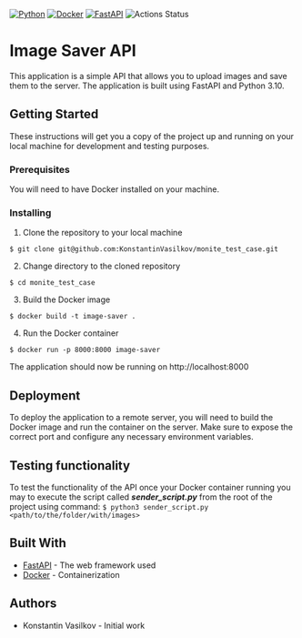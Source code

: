 [![Python](https://camo.githubusercontent.com/f13f8c8fd603bd94f3c006d5650ea82b0213e94c54ac4b93e1d56f765a068882/68747470733a2f2f696d672e736869656c64732e696f2f62616467652f4d616465253230776974682d507974686f6e2d677265656e3f6c6f676f3d707974686f6e266c6f676f436f6c6f723d776869746526636f6c6f72)](https://www.python.org/) 
[![Docker](https://camo.githubusercontent.com/68b1b15acde4efc8a882ad9dc399d73a7d72d6ffb69fd47f95c60772976d1218/68747470733a2f2f696d672e736869656c64732e696f2f7374617469632f76313f6d6573736167653d646f636b6572266c6f676f3d646f636b6572266c6162656c436f6c6f723d35633563356326636f6c6f723d303032633636266c6f676f436f6c6f723d7768697465266c6162656c3d253230267374796c653d706c6173746963)](https://www.docker.com/)
[![FastAPI](https://camo.githubusercontent.com/df632781b6517556307a8930711b0a92b2085f99a3a3ddad6433b96e315f0767/68747470733a2f2f696d672e736869656c64732e696f2f62616467652f466173744150492d302e36332e302d3030393638382e7376673f7374796c653d666c6174266c6f676f3d46617374415049266c6f676f436f6c6f723d7768697465)](https://fastapi.tiangolo.com/)
![Actions Status](https://github.com/KonstantinVasilkov/monite_test_case/actions/workflows/main.yml/badge.svg)


# Image Saver API

This application is a simple API that allows you to upload images and save them to the server. The application is built using FastAPI and Python 3.10.

## Getting Started
These instructions will get you a copy of the project up and running on your local machine for development and testing purposes.

### Prerequisites
You will need to have Docker installed on your machine.

### Installing
1. Clone the repository to your local machine

`$ git clone git@github.com:KonstantinVasilkov/monite_test_case.git`

2. Change directory to the cloned repository

`$ cd monite_test_case`

3. Build the Docker image

`$ docker build -t image-saver .`

4. Run the Docker container

`$ docker run -p 8000:8000 image-saver`

The application should now be running on http://localhost:8000

## Deployment
To deploy the application to a remote server, you will need to build the Docker image and run the container on the server. Make sure to expose the correct port and configure any necessary environment variables.

## Testing functionality 
To test the functionality of the API once your Docker container running you 
may to execute the script called ***sender_script.py*** from the root of 
the project using command:
`$ python3 sender_script.py <path/to/the/folder/with/images>`

## Built With
- [FastAPI](https://fastapi.tiangolo.com/) - The web framework used
- [Docker](https://www.docker.com/) - Containerization

## Authors
- Konstantin Vasilkov - Initial work